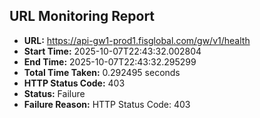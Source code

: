 ## URL Monitoring Report

- **URL:** https://api-gw1-prod1.fisglobal.com/gw/v1/health
- **Start Time:** 2025-10-07T22:43:32.002804
- **End Time:** 2025-10-07T22:43:32.295299
- **Total Time Taken:** 0.292495 seconds
- **HTTP Status Code:** 403
- **Status:** Failure
- **Failure Reason:** HTTP Status Code: 403
